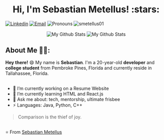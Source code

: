 
<h1 align="center">Hi, I'm Sebastian Metellus! :stars:</h1>

[![Linkedin](https://img.shields.io/badge/-LinkedIn-blue?style=flat&logo=Linkedin&logoColor=white&link=https://www.linkedin.com/in/sebastianmetellus//)](https://www.linkedin.com/in/sebastianmetellus/)
[![Email](https://img.shields.io/badge/-Email-c14438?style=flat&logo=Gmail&logoColor=white&link=mailto:smetellus01@gmail.com)](mailto:smetellus01@gmail.com)
![Pronouns](https://img.shields.io/badge/Pronouns-He%2FHim-brightgreen?style=flat)
<img src="https://komarev.com/ghpvc/?username=smetellus01" alt="smetellus01" /> </p>

<p align="center">
<img align="center" src="https://github-readme-stats.vercel.app/api/top-langs/?username=smetellus01&layout=compact&theme=dark" alt="My Github Stats">
<img align="center" src="https://github-readme-stats.vercel.app/api?username=smetellus01&&show_icons=true&theme=dark&count_private=true&include_all_commits=true" alt="My Github Stats">
</p>

## About Me 👋🏾:

**Hey there!** :smile: My name is **Sebastian**. I'm a 20-year-old **developer** and **college student** from Pembroke Pines, Florida and currently reside in Tallahassee, Florida.

##

- 🔭 I’m currently working on a Resume Website
- 🌱 I’m currently learning HTML and React.js
- 💬 Ask me about: tech, mentorship, ultimate frisbee
- ⚡ Languages: Java, Python, C++


> Comparison is the thief of joy.


##
⭐️ From [Sebastian Metellus](https://github.com/smetellus01)


